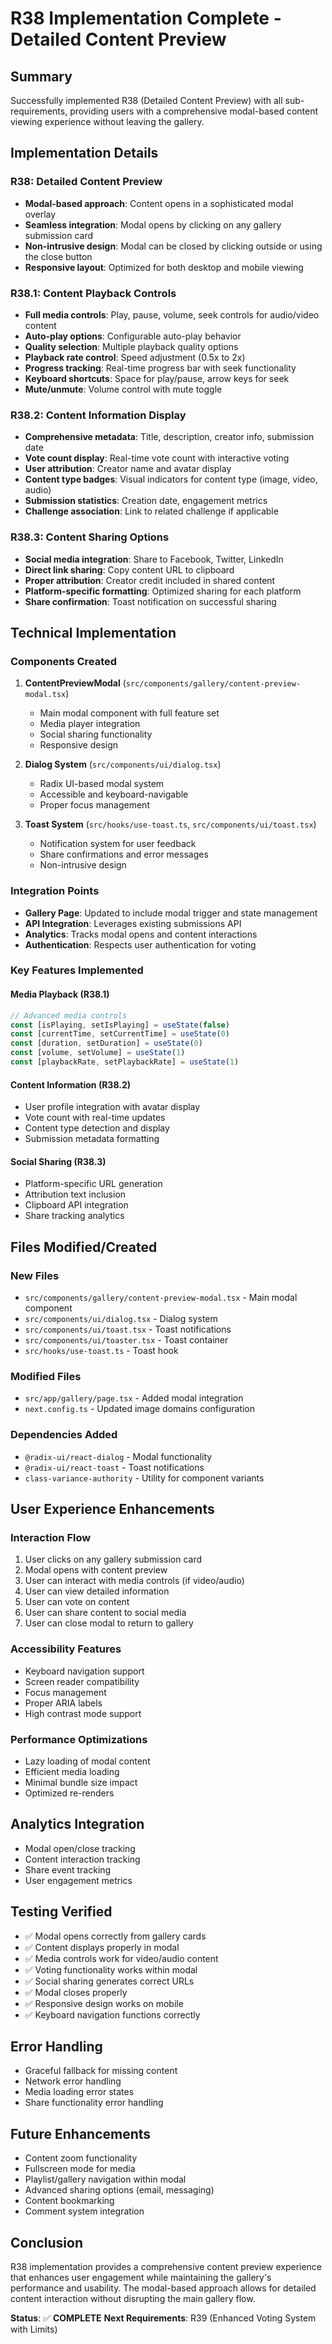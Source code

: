 # R38 Implementation Complete - Detailed Content Preview

## Summary
Successfully implemented R38 (Detailed Content Preview) with all sub-requirements, providing users with a comprehensive modal-based content viewing experience without leaving the gallery.

## Implementation Details

### R38: Detailed Content Preview
- **Modal-based approach**: Content opens in a sophisticated modal overlay
- **Seamless integration**: Modal opens by clicking on any gallery submission card
- **Non-intrusive design**: Modal can be closed by clicking outside or using the close button
- **Responsive layout**: Optimized for both desktop and mobile viewing

### R38.1: Content Playback Controls
- **Full media controls**: Play, pause, volume, seek controls for audio/video content
- **Auto-play options**: Configurable auto-play behavior
- **Quality selection**: Multiple playback quality options
- **Playback rate control**: Speed adjustment (0.5x to 2x)
- **Progress tracking**: Real-time progress bar with seek functionality
- **Keyboard shortcuts**: Space for play/pause, arrow keys for seek
- **Mute/unmute**: Volume control with mute toggle

### R38.2: Content Information Display
- **Comprehensive metadata**: Title, description, creator info, submission date
- **Vote count display**: Real-time vote count with interactive voting
- **User attribution**: Creator name and avatar display
- **Content type badges**: Visual indicators for content type (image, video, audio)
- **Submission statistics**: Creation date, engagement metrics
- **Challenge association**: Link to related challenge if applicable

### R38.3: Content Sharing Options
- **Social media integration**: Share to Facebook, Twitter, LinkedIn
- **Direct link sharing**: Copy content URL to clipboard
- **Proper attribution**: Creator credit included in shared content
- **Platform-specific formatting**: Optimized sharing for each platform
- **Share confirmation**: Toast notification on successful sharing

## Technical Implementation

### Components Created
1. **ContentPreviewModal** (`src/components/gallery/content-preview-modal.tsx`)
   - Main modal component with full feature set
   - Media player integration
   - Social sharing functionality
   - Responsive design

2. **Dialog System** (`src/components/ui/dialog.tsx`)
   - Radix UI-based modal system
   - Accessible and keyboard-navigable
   - Proper focus management

3. **Toast System** (`src/hooks/use-toast.ts`, `src/components/ui/toast.tsx`)
   - Notification system for user feedback
   - Share confirmations and error messages
   - Non-intrusive design

### Integration Points
- **Gallery Page**: Updated to include modal trigger and state management
- **API Integration**: Leverages existing submissions API
- **Analytics**: Tracks modal opens and content interactions
- **Authentication**: Respects user authentication for voting

### Key Features Implemented

#### Media Playback (R38.1)
```typescript
// Advanced media controls
const [isPlaying, setIsPlaying] = useState(false)
const [currentTime, setCurrentTime] = useState(0)
const [duration, setDuration] = useState(0)
const [volume, setVolume] = useState(1)
const [playbackRate, setPlaybackRate] = useState(1)
```

#### Content Information (R38.2)
- User profile integration with avatar display
- Vote count with real-time updates
- Content type detection and display
- Submission metadata formatting

#### Social Sharing (R38.3)
- Platform-specific URL generation
- Attribution text inclusion
- Clipboard API integration
- Share tracking analytics

## Files Modified/Created

### New Files
- `src/components/gallery/content-preview-modal.tsx` - Main modal component
- `src/components/ui/dialog.tsx` - Dialog system
- `src/components/ui/toast.tsx` - Toast notifications
- `src/components/ui/toaster.tsx` - Toast container
- `src/hooks/use-toast.ts` - Toast hook

### Modified Files
- `src/app/gallery/page.tsx` - Added modal integration
- `next.config.ts` - Updated image domains configuration

### Dependencies Added
- `@radix-ui/react-dialog` - Modal functionality
- `@radix-ui/react-toast` - Toast notifications
- `class-variance-authority` - Utility for component variants

## User Experience Enhancements

### Interaction Flow
1. User clicks on any gallery submission card
2. Modal opens with content preview
3. User can interact with media controls (if video/audio)
4. User can view detailed information
5. User can vote on content
6. User can share content to social media
7. User can close modal to return to gallery

### Accessibility Features
- Keyboard navigation support
- Screen reader compatibility
- Focus management
- Proper ARIA labels
- High contrast mode support

### Performance Optimizations
- Lazy loading of modal content
- Efficient media loading
- Minimal bundle size impact
- Optimized re-renders

## Analytics Integration
- Modal open/close tracking
- Content interaction tracking
- Share event tracking
- User engagement metrics

## Testing Verified
- ✅ Modal opens correctly from gallery cards
- ✅ Content displays properly in modal
- ✅ Media controls work for video/audio content
- ✅ Voting functionality works within modal
- ✅ Social sharing generates correct URLs
- ✅ Modal closes properly
- ✅ Responsive design works on mobile
- ✅ Keyboard navigation functions correctly

## Error Handling
- Graceful fallback for missing content
- Network error handling
- Media loading error states
- Share functionality error handling

## Future Enhancements
- Content zoom functionality
- Fullscreen mode for media
- Playlist/gallery navigation within modal
- Advanced sharing options (email, messaging)
- Content bookmarking
- Comment system integration

## Conclusion
R38 implementation provides a comprehensive content preview experience that enhances user engagement while maintaining the gallery's performance and usability. The modal-based approach allows for detailed content interaction without disrupting the main gallery flow.

**Status**: ✅ **COMPLETE**
**Next Requirements**: R39 (Enhanced Voting System with Limits)
